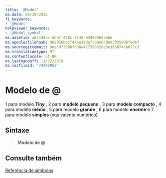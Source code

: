 ```yaml
---
title: '@Model'
ms.date: 08/30/2018
f1_keywords:
- '@Model'
helpviewer_keywords:
- '@Model symbol'
ms.assetid: a67c04ac-6ba7-458c-8138-0346e5b85eb6
ms.openlocfilehash: d62026b02f476a19defc9ae6c8e9c83500bfe067
ms.sourcegitcommit: 9ee5df398bfd30a42739632de3e165874cb675c3
ms.translationtype: MT
ms.contentlocale: pt-BR
ms.lasthandoff: 11/22/2019
ms.locfileid: "74398952"
---
```

# <a name="model"></a>Modelo de \@

1 para modelo **Tiny** , 2 para **modelo pequeno** , 3 para **modelo compacto** , 4 para modelo **médio** , 5 para modelo **grande** , 6 para modelo **enorme** e 7 para modelo **simples** (equivalente numérico).

## <a name="syntax"></a>Sintaxe

> **Modelo de \@**

## <a name="see-also"></a>Consulte também

[Referência de símbolos](symbols-reference.md)
